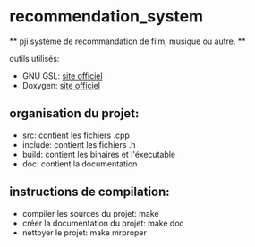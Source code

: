 # recommendation_system
** pji système de recommandation de film, musique ou autre. **

outils utilisés:
* GNU GSL: [site officiel](http://www.gnu.org/software/gsl/)
* Doxygen: [site officiel](http://www.doxygen.org)

## organisation du projet:
* src: contient les fichiers .cpp
* include: contient les fichiers .h
* build: contient les binaires et l'éxecutable
* doc: contient la documentation

## instructions de compilation:
* compiler les sources du projet: make
* créer la documentation du projet: make doc
* nettoyer le projet: make mrproper
